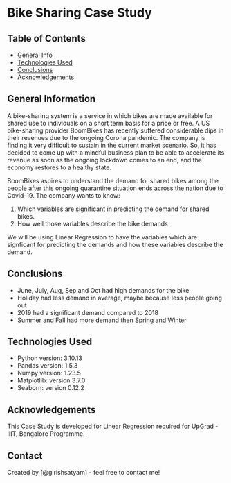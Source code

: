 # Bike Sharing Case Study


## Table of Contents
* [General Info](#general-information)
* [Technologies Used](#technologies-used)
* [Conclusions](#conclusions)
* [Acknowledgements](#acknowledgements)


## General Information
A bike-sharing system is a service in which bikes are made available for shared use to individuals on a short term basis for a price or free.
A US bike-sharing provider BoomBikes has recently suffered considerable dips in their revenues due to the ongoing Corona pandemic. 
The company is finding it very difficult to sustain in the current market scenario. So, it has decided to come up with a 
mindful business plan to be able to accelerate its revenue as soon as the ongoing lockdown comes to an end, and the economy restores to a healthy state.

BoomBikes aspires to understand the demand for shared bikes among the people after this ongoing quarantine situation ends across the nation due to Covid-19.
The company wants to know:
1. Which variables are significant in predicting the demand for shared bikes.
2. How well those variables describe the bike demands

We will be using Linear Regression to have the variables which are signficant for predicting the demands and how these variables describe the demand.


## Conclusions
-	June, July, Aug, Sep and Oct had high demands for the bike
-	Holiday had less demand in average, maybe because less people going out
-	2019 had a significant demand compared to 2018
-	Summer and Fall had more demand then Spring and Winter


## Technologies Used
- Python version: 3.10.13
- Pandas version: 1.5.3
- Numpy version: 1.23.5
- Matplotlib: version 3.7.0
- Seaborn: version 0.12.2


## Acknowledgements
This Case Study is developed for Linear Regression required for UpGrad - IIIT, Bangalore Programme.


## Contact
Created by [@girishsatyam] - feel free to contact me!